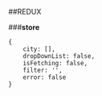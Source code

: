 ##REDUX

###**store**

```
{
    city: [],
    dropDownList: false,
    isFetching: false,
    filter: '',
    error: false
}
```
